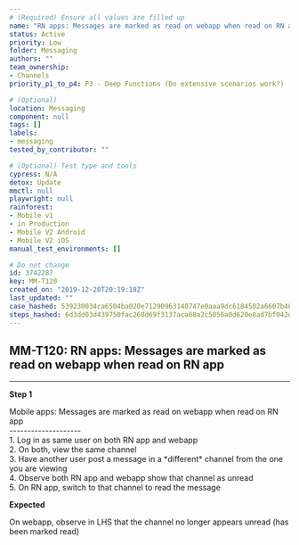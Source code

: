 ```yaml
---
# (Required) Ensure all values are filled up
name: "RN apps: Messages are marked as read on webapp when read on RN app"
status: Active
priority: Low
folder: Messaging
authors: ""
team_ownership: 
- Channels
priority_p1_to_p4: P3 - Deep Functions (Do extensive scenarios work?)

# (Optional)
location: Messaging
component: null
tags: []
labels: 
- messaging
tested_by_contributor: ""

# (Optional) Test type and tools
cypress: N/A
detox: Update
mmctl: null
playwright: null
rainforest: 
- Mobile v1
- in Production
- Mobile V2 Android
- Mobile V2 iOS
manual_test_environments: []

# Do not change
id: 3742287
key: MM-T120
created_on: "2019-12-20T20:19:18Z"
last_updated: ""
case_hashed: 539230034ca6504ba020e71290963140747e0aaa9dc6184502a6607b48a893571c31b21ffbdb1bc2c685bae5b01da73e
steps_hashed: 6d3dd03d439750fac268d69f3137aca68a2c5056a0d620e8ad7bf042d0090ccaf157ad71437dd74bda8c9d7315ebde0b
---
```


<!-- (Auto-generated) Based on frontmatter's "key" and "name" -->

## MM-T120: RN apps: Messages are marked as read on webapp when read on RN app

---

**Step 1**

Mobile apps: Messages are marked as read on webapp when read on RN app\
\--------------------\
1\. Log in as same user on both RN app and webapp\
2\. On both, view the same channel\
3\. Have another user post a message in a \*different\* channel from the one you are viewing\
4\. Observe both RN app and webapp show that channel as unread\
5\. On RN app, switch to that channel to read the message

**Expected**

On webapp, observe in LHS that the channel no longer appears unread (has been marked read)
